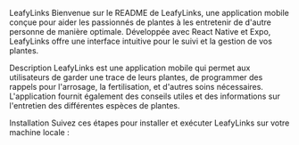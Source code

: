 LeafyLinks
Bienvenue sur le README de LeafyLinks, une application mobile conçue pour aider les passionnés de plantes à les entretenir de d'autre personne de manière optimale. Développée avec React Native et Expo, LeafyLinks offre une interface intuitive pour le suivi et la gestion de vos plantes.

Description
LeafyLinks est une application mobile qui permet aux utilisateurs de garder une trace de leurs plantes, de programmer des rappels pour l'arrosage, la fertilisation, et d'autres soins nécessaires. L'application fournit également des conseils utiles et des informations sur l'entretien des différentes espèces de plantes.

Installation
Suivez ces étapes pour installer et exécuter LeafyLinks sur votre machine locale :
